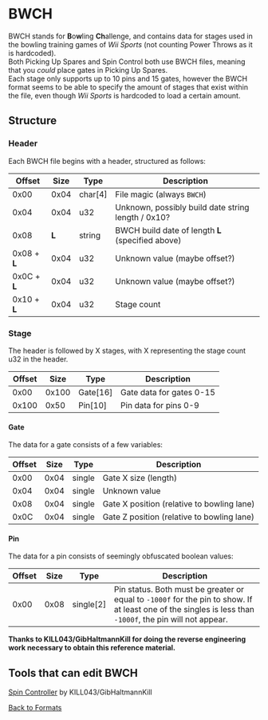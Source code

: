 # BWCH

BWCH stands for **B**o**w**ling **Ch**allenge, and contains data for stages used in the bowling training games of *Wii Sports* (not counting Power Throws as it is hardcoded).   
Both Picking Up Spares and Spin Control both use BWCH files, meaning that you *could* place gates in Picking Up Spares.  
Each stage only supports up to 10 pins and 15 gates, however the BWCH format seems to be able to specify the amount of stages that exist within the file,
even though *Wii Sports* is hardcoded to load a certain amount.  

## Structure

### Header  
Each BWCH file begins with a header, structured as follows:

| **Offset** | **Size** | **Type** | **Description** |
|------------|---------|----------|-----------------|
|0x00|0x04|char[4]|File magic (always `BWCH`)|
|0x04|0x04|u32|Unknown, possibly build date string length / 0x10?|
|0x08|**L**|string|BWCH build date of length **L** (specified above)|
|0x08 + **L**|0x04|u32|Unknown value (maybe offset?)|
|0x0C + **L**|0x04|u32|Unknown value (maybe offset?)|
|0x10 + **L**|0x04|u32|Stage count|
  
  
### Stage  
The header is followed by X stages, with X representing the stage count u32 in the header.

| **Offset** | **Size** | **Type** | **Description** |
|------------|---------|----------|-----------------|
|0x00|0x100|Gate[16]|Gate data for gates 0-15|
|0x100|0x50|Pin[10]|Pin data for pins 0-9|

#### Gate
The data for a gate consists of a few variables:  

| **Offset** | **Size** | **Type** | **Description** |
|------------|----------|----------|-----------------|
|0x00|0x04|single|Gate X size (length)|
|0x04|0x04|single|Unknown value|
|0x08|0x04|single|Gate X position (relative to bowling lane)|
|0x0C|0x04|single|Gate Z position (relative to bowling lane)|  
  
#### Pin
The data for a pin consists of seemingly obfuscated boolean values:  

| **Offset** | **Size** | **Type** | **Description** |
|------------|----------|----------|-----------------|
0x00|0x08|single[2]|Pin status. Both must be greater or equal to `-1000f` for the pin to show. If at least one of the singles is less than `-1000f`, the pin will not appear.|  
  
    
**Thanks to KILL043/GibHaltmannKill for doing the reverse engineering work necessary to obtain this reference material.**  
  
  
## Tools that can edit BWCH  

[Spin Controller](/tools/bin/BWCH/SpinController.exe) by KILL043/GibHaltmannKill



[Back to Formats](formats.md)
